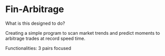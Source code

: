 # Fin-Arbitrage

What is this designed to do?

Creating a simple program to scan market trends and predict moments to arbitrage trades at record speed time.

Functionalities:
3 pairs focused 
